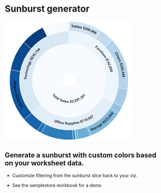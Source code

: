 # Sunburst generator

![Sunburst image](../docs/sunburst.png)

## Generate a sunburst with custom colors based on your worksheet data.

- Customize filtering from the sunburst slice back to your viz.

- See the samplestore workbook for a demo